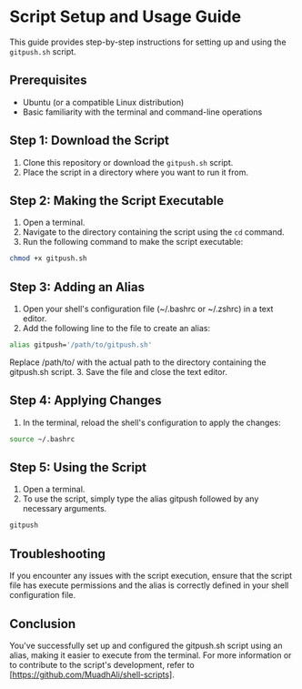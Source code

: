 # Script Setup and Usage Guide

This guide provides step-by-step instructions for setting up and using the `gitpush.sh` script.

## Prerequisites

- Ubuntu (or a compatible Linux distribution)
- Basic familiarity with the terminal and command-line operations

## Step 1: Download the Script

1. Clone this repository or download the `gitpush.sh` script.
2. Place the script in a directory where you want to run it from.

## Step 2: Making the Script Executable

1. Open a terminal.
2. Navigate to the directory containing the script using the `cd` command.
3. Run the following command to make the script executable:
   
```bash
chmod +x gitpush.sh
```

## Step 3: Adding an Alias

1. Open your shell's configuration file (~/.bashrc or ~/.zshrc) in a text editor.
2. Add the following line to the file to create an alias:

```bash
alias gitpush='/path/to/gitpush.sh'
```

Replace /path/to/ with the actual path to the directory containing the gitpush.sh script.
3. Save the file and close the text editor.

## Step 4: Applying Changes
1. In the terminal, reload the shell's configuration to apply the changes:

```bash
source ~/.bashrc
```

## Step 5: Using the Script
1. Open a terminal.
2. To use the script, simply type the alias gitpush followed by any necessary arguments.

```bash
gitpush
```
## Troubleshooting

If you encounter any issues with the script execution, ensure that the script file has execute permissions and the alias is correctly defined in your shell configuration file.

## Conclusion

You've successfully set up and configured the gitpush.sh script using an alias, making it easier to execute from the terminal.
For more information or to contribute to the script's development, refer to [https://github.com/MuadhAli/shell-scripts].


